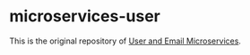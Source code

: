 # microservices-user

This is the original repository of [User and Email Microservices](https://github.com/Eriklps/user-and-email-microservices).
